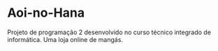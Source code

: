 # Aoi-no-Hana
Projeto de programação 2 desenvolvido no curso técnico integrado de informática. Uma loja online de mangás.
